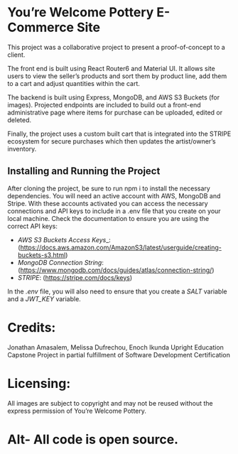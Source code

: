# You’re Welcome Pottery E-Commerce Site
This project was a collaborative project to present a proof-of-concept to a client.

The front end is built using React Router6 and Material UI. It allows site users to view the seller’s products and sort them by product line, add them to a cart and adjust quantities within the cart.

The backend is built using Express, MongoDB, and AWS S3 Buckets (for images). Projected endpoints are included to build out a front-end administrative page where items for purchase can be uploaded, edited or deleted.

Finally, the project uses a custom built cart that is integrated into the STRIPE ecosystem for secure purchases which then updates the artist/owner’s inventory.

Installing and Running the Project
----------------------------------

After cloning the project, be sure to run npm i to install the necessary dependencies. You will need an active account with AWS, MongoDB and Stripe. With these accounts activated you can access the necessary connections and API keys to include in a .env file that you create on your local machine. Check the documentation to ensure you are using the correct API keys:

* _AWS_ _S3_ _Buckets_ _Access_ _Keys__:  (https://docs.aws.amazon.com/AmazonS3/latest/userguide/creating-buckets-s3.html)
* _MongoDB_ _Connection_ _String_: (https://www.mongodb.com/docs/guides/atlas/connection-string/)
* _STRIPE_: (https://stripe.com/docs/keys)

In the *.env* file, you will also need to ensure that you create a *SALT* variable and a *JWT_KEY* variable.

Credits: 
============

Jonathan Amasalem, Melissa Dufrechou, Enoch Ikunda
Upright Education Capstone Project in partial fulfillment of Software Development Certification 

Licensing:
==============

All images are subject to copyright and may not be reused without the express permission of You’re Welcome Pottery.

Alt- All code is open source.
============================
